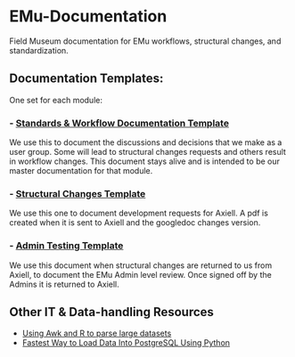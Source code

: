 # EMu-Documentation
Field Museum documentation for EMu workflows, structural changes, and standardization.

## Documentation Templates:
One set for each module:

### - [Standards & Workflow Documentation Template](https://docs.google.com/document/d/1L-lFa4STSxdCT8pe1EamQRyEgPI-yjHyAJ2L0id-170/)
We use this to document the discussions and decisions that we make as a user group. Some will lead to structural changes requests and others result in workflow changes. This document stays alive and is intended to be our master documentation for that module.

### - [Structural Changes Template](https://docs.google.com/document/d/19V6rYzCPe8_u5-JhoCf-sQ0zVDubF9xSHYqApmSaMaA/)
We use this one to document development requests for Axiell. A pdf is created when it is sent to Axiell and the googledoc changes version.

### - [Admin Testing Template](https://docs.google.com/document/d/16xxeky2kTEMUM4eW1GPQRQFUvvwUsG-gPhuRFNUWUa0/)
We use this document when structural changes are returned to us from Axiell, to document the EMu Admin level review. Once signed off by the Admins it is returned to Axiell.

## Other IT & Data-handling Resources

- [Using Awk and R to parse large datasets](https://livefreeordichotomize.com/2019/06/04/using_awk_and_r_to_parse_25tb/)
- [Fastest Way to Load Data Into PostgreSQL Using Python](https://hakibenita.com/fast-load-data-python-postgresql)
